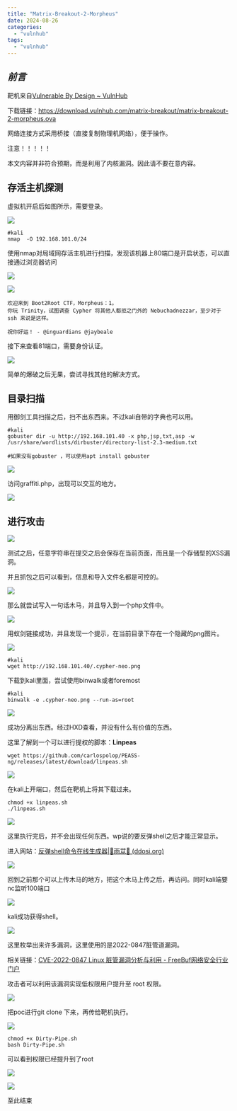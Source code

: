 ```yaml
---
title: "Matrix-Breakout-2-Morpheus"
date: 2024-08-26
categories: 
  - "vulnhub"
tags: 
  - "vulnhub"
---
```


## _前言_

靶机来自[Vulnerable By Design ~ VulnHub](https://www.vulnhub.com/)

下载链接：https://download.vulnhub.com/matrix-breakout/matrix-breakout-2-morpheus.ova

网络连接方式采用桥接（直接复制物理机网络），便于操作。

注意！！！！！

本文内容并非符合预期，而是利用了内核漏洞。因此请不要在意内容。

## 存活主机探测

虚拟机开启后如图所示，需要登录。

![](./images/image-36.png)

```
#kali
nmap  -O 192.168.101.0/24
```

使用nmap对局域网存活主机进行扫描，发现该机器上80端口是开启状态，可以直接通过浏览器访问

![](./images/image-37.png)

![](./images/image-38.png)

```
欢迎来到 Boot2Root CTF，Morpheus：1。
你玩 Trinity，试图调查 Cypher 将其他人都拒之门外的 Nebuchadnezzar，至少对于 ssh 来说是这样。

祝你好运！ - @inguardians @jaybeale
```

接下来查看81端口，需要身份认证。

![](./images/image-39.png)

简单的爆破之后无果，尝试寻找其他的解决方式。

## 目录扫描

用御剑工具扫描之后，扫不出东西来。不过kali自带的字典也可以用。

```
#kali
gobuster dir -u http://192.168.101.40 -x php,jsp,txt,asp -w /usr/share/wordlists/dirbuster/directory-list-2.3-medium.txt 

#如果没有gobuster ，可以使用apt install gobuster
```

![](./images/image-40.png)

访问graffiti.php，出现可以交互的地方。

![](./images/image-41.png)

## 进行攻击

![](./images/image-42.png)

测试之后，任意字符串在提交之后会保存在当前页面，而且是一个存储型的XSS漏洞。

并且抓包之后可以看到，信息和导入文件名都是可控的。

![](./images/image-43.png)

那么就尝试写入一句话木马，并且导入到一个php文件中。

![](./images/image-44.png)

用蚁剑链接成功，并且发现一个提示，在当前目录下存在一个隐藏的png图片。

![](./images/image-45.png)

```
#kali
wget http://192.168.101.40/.cypher-neo.png
```

下载到kali里面，尝试使用binwalk或者foremost

```
#kali
binwalk -e .cypher-neo.png --run-as=root
```

![](./images/image-46.png)

成功分离出东西。经过HXD查看，并没有什么有价值的东西。

这里了解到一个可以进行提权的脚本：**Linpeas**

```
wget https://github.com/carlospolop/PEASS-ng/releases/latest/download/linpeas.sh
```

![](./images/image-47.png)

在kali上开端口，然后在靶机上将其下载过来。

```
chmod +x linpeas.sh
./linpeas.sh
```

![](./images/image-48.png)

这里执行完后，并不会出现任何东西。wp说的要反弹shell之后才能正常显示。

进入网站：[反弹shell命令在线生成器|🔰雨苁🔰 (ddosi.org)](https://www.ddosi.org/shell/)

![](./images/image-49.png)

回到之前那个可以上传木马的地方，把这个木马上传之后，再访问。同时kali端要nc监听100端口

![](./images/image-50.png)

kali成功获得shell。

![](./images/image-51.png)

这里枚举出来许多漏洞，这里使用的是2022-0847脏管道漏洞。

相关链接：[CVE-2022-0847 Linux 脏管漏洞分析与利用 - FreeBuf网络安全行业门户](https://www.freebuf.com/vuls/331378.html)

攻击者可以利用该漏洞实现低权限用户提升至 root 权限。

![](./images/image-52.png)

把poc进行git clone 下来，再传给靶机执行。

![](./images/image-53.png)

```
chmod +x Dirty-Pipe.sh
bash Dirty-Pipe.sh
```

可以看到权限已经提升到了root

![](./images/image-54.png)

![](./images/image-55.png)

至此结束
